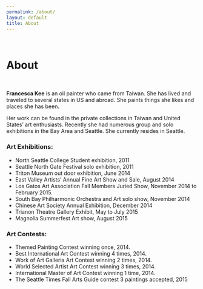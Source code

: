 ```yaml
---
permalink: /about/
layout: default
title: About
---
```

<br>

# About
<br>

**Francesca Kee** is an oil painter who came from Taiwan. She has lived and traveled to several states in US and abroad. She paints things she likes and places she has been.

Her work can be found in the private collections in Taiwan and United States’ art enthusiasts. Recently she had numerous group and solo exhibitions in the Bay Area and Seattle. She currently resides in Seattle.



### Art Exhibitions:

- North Seattle College Student exhibition, 2011
- Seattle North Gate Festival solo exhibition, 2011
- Triton Museum out door exhibition, June 2014
- East Valley Artists’ Annual Fine Art Show and Sale, August 2014
- Los Gatos Art Association Fall Members Juried Show, November 2014 to February 2015.
- South Bay Philharmonic Orchestra and Art solo show, November 2014
- Chinese Art Society Annual Exhibition, December 2014
- Trianon Theatre Gallery Exhibit, May to July 2015
- Magnolia Summerfest Art show, August 2015

### Art Contests:

- Themed Painting Contest winning once, 2014.
- Best International Art Contest winning 4 times, 2014.
- Work of Art Galleria Art Contest winning 2 times, 2014.
- World Selected Artist Art Contest winning 3 times, 2014.
- International Master of Art Contest winning 1 time, 2014.
- The Seattle Times Fall Arts Guide contest 3 paintings accepted, 2015
